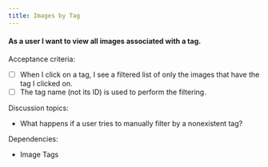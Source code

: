```yaml
---
title: Images by Tag
---
```


#### As a user I want to view all images associated with a tag.

Acceptance criteria:
- [ ] When I click on a tag, I see a filtered list of only the images that have
  the tag I clicked on. 
- [ ] The tag name (not its ID) is used to perform the filtering.

Discussion topics:
- What happens if a user tries to manually filter by a nonexistent tag?

Dependencies:
- Image Tags
